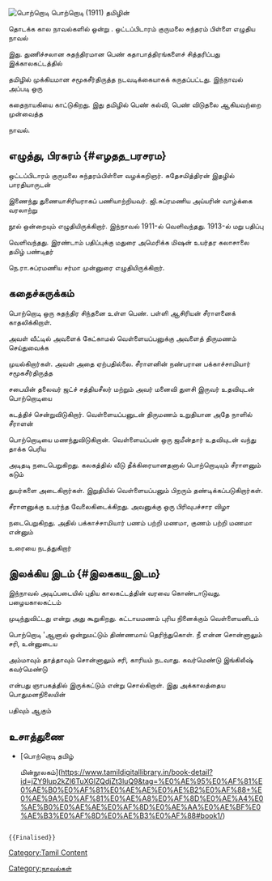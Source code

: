 ![பொற்றொடி](TVA_BOK_0015079_பொற்றொடி.png "பொற்றொடி") பொற்றொடி (1911) தமிழின்
தொடக்க கால நாவல்களில் ஒன்று . ஒட்டப்பிடாரம் குருமலை சுந்தரம் பிள்ளை எழுதிய நாவல்
இது. துணிச்சலான சுதந்திரமான பெண் கதாபாத்திரங்களைச் சித்தரிப்பது இக்காலகட்டத்தில்
தமிழில் முக்கியமான சமூகசீர்திருத்த நடவடிக்கையாகக் கருதப்பட்டது. இந்நாவல் அப்படி ஒரு
கதைநாயகியை காட்டுகிறது. இது தமிழில் பெண் கல்வி, பெண் விடுதலை ஆகியவற்றை முன்வைத்த
நாவல்.

## எழுத்து, பிரசுரம் {#எழதத_பரசரம}

ஒட்டப்பிடாரம் குருமலை சுந்தரம்பிள்ளை வழக்கறிஞர். சுதேசமித்திரன் இதழில் பாரதியாருடன்
இணைந்து துணையாசிரியராகப் பணியாற்றியவர். ஜி.சுப்ரமணிய அய்யரின் வாழ்க்கை வரலாற்று
நூல் ஒன்றையும் எழுதியிருக்கிறார். இந்நாவல் 1911-ல் வெளிவந்தது. 1913-ல் மறு பதிப்பு
வெளிவந்தது. இரண்டாம் பதிப்புக்கு மதுரை அமெரிக்க மிஷன் உயர்தர கலாசாலை தமிழ் பண்டிதர்
நெ.ரா.சுப்ரமணிய சர்மா முன்னுரை எழுதியிருக்கிறார்.

## கதைச்சுருக்கம்

பொற்றொடி ஒரு சுதந்திர சிந்தனை உள்ள பெண். பள்ளி ஆசிரியன் சீராளனைக் காதலிக்கிறாள்.
அவள் வீட்டில் அவளைக் கேட்காமல் வெள்ளையப்பனுக்கு அவளைத் திருமணம் செய்துவைக்க
முயல்கிறார்கள். அவள் அதை ஏற்பதில்லை. சீராளனின் நண்பரான பக்காச்சாமியார் சமூகசீர்திருத்த
சபையின் தலைவர் ஜட்ச் சத்தியசீலர் மற்றும் அவர் மனைவி துளசி இருவர் உதவியுடன் பொற்றொடியை
கடத்திச் சென்றுவிடுகிறார். வெள்ளையப்பனுடன் திருமணம் உறுதியான அதே நாளில் சீராளன்
பொற்றொடியை மணந்துவிடுகிறான். வெள்ளையப்பன் ஒரு ஜமீன்தார் உதவியுடன் வந்து தாக்க பெரிய
அடிதடி நடைபெறுகிறது. கலகத்தில் வீடு தீக்கிரையானதனால் பொற்றொடியும் சீராளனும் கடும்
துயர்களை அடைகிறார்கள். இறுதியில் வெள்ளையப்பனும் பிறரும் தண்டிக்கப்படுகிறார்கள்.
சீராளனுக்கு உயர்ந்த வேலைகிடைக்கிறது. அவனுக்கு ஒரு பிரிவுபச்சார விழா
நடைபெறுகிறது. அதில் பக்காச்சாமியார் பணம் பற்றி மணமா, குணம் பற்றி மணமா என்னும்
உரையை நடத்துகிறார்

## இலக்கிய இடம் {#இலககய_இடம}

இந்நாவல் அடிப்படையில் புதிய காலகட்டத்தின் வரவை கொண்டாடுவது. பழையகாலகட்டம்
முடிந்துவிட்டது என்று அது கூறுகிறது. கட்டாயமணம் புரிய நினைக்கும் வெள்ளையனிடம்
பொற்றொடி \'ஆனால் ஒன்றுமட்டும் திண்ணமாய் தெரிந்துகொள். நீ என்ன சொன்னாலும் சரி, உன்னுடைய
அம்மாவும் தாத்தாவும் சொன்னாலும் சரி, காரியம் நடவாது. கவர்மெண்டு இங்கிலீஷ் கவர்மெண்டு
என்பது ஞாபகத்தில் இருக்கட்டும் என்று சொல்கிறாள். இது அக்காலத்தைய பொதுமனநிலையின்
பதிவும் ஆகும்

## உசாத்துணை

-   [பொற்றொடி தமிழ்
    மின்நூலகம்](https://www.tamildigitallibrary.in/book-detail?id=jZY9lup2kZl6TuXGlZQdjZt3luQ9&tag=%E0%AE%95%E0%AF%81%E0%AE%B0%E0%AF%81%E0%AE%AE%E0%AE%B2%E0%AF%88+%E0%AE%9A%E0%AF%81%E0%AE%A8%E0%AF%8D%E0%AE%A4%E0%AE%B0%E0%AE%AE%E0%AF%8D%E0%AE%AA%E0%AE%BF%E0%AE%B3%E0%AF%8D%E0%AE%B3%E0%AF%88#book1/)

```{=mediawiki}
{{Finalised}}
```
[Category:Tamil Content](Category:Tamil_Content "wikilink")
[Category:நாவல்கள்](Category:நாவல்கள் "wikilink")
